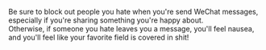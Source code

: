 Be sure to block out people you hate when you're send WeChat messages, especially if you're sharing something you're happy about. <br>
Otherwise, if someone you hate leaves you a message, you'll feel nausea, and you'll feel like your favorite field is covered in shit!
